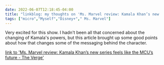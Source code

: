 ---date: 2022-06-07T12:18:45-04:00title: "linkblog: my thoughts on 'Ms. Marvel review: Kamala Khan’s new series feels like the MCU’s future - The Verge'"tags: ["micro","Myself","Disney+"," Ms. Marvel"]---Very excited for this show. I hadn't been all that concerned about the changing of Kamala's powers, but this article brought up some good points about how that changes some of the messaging behind the character. [link to 'Ms. Marvel review: Kamala Khan’s new series feels like the MCU’s future - The Verge'](https://www.theverge.com/23141670/ms-marvel-review)